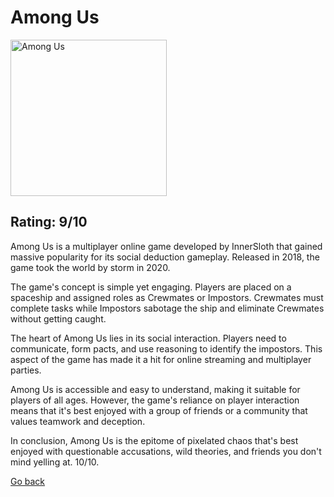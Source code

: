</head>
<body>
  <h1>Among Us </h1>
  <img src="https://upload.wikimedia.org/wikipedia/en/thumb/9/9a/Among_Us_cover_art.jpg/220px-Among_Us_cover_art.jpg" alt="Among Us" style="width:250px;height:250px;">
  <h2>Rating: 9/10</h2>
  <p>
 <p>Among Us is a multiplayer online game developed by InnerSloth that gained massive popularity for its social deduction gameplay. Released in 2018, the game took the world by storm in 2020.</p>
      <p>The game's concept is simple yet  engaging. Players are placed on a spaceship and assigned roles as Crewmates or Impostors. Crewmates must complete tasks while Impostors sabotage the ship and eliminate Crewmates without getting caught.</p>
      <p>The heart of Among Us lies in its social interaction. Players need to communicate, form pacts, and use  reasoning to identify the impostors. This aspect of the game has made it a hit for online streaming and multiplayer parties.</p>
      <p>Among Us is accessible and easy to understand, making it suitable for players of all ages. However, the game's reliance on player interaction means that it's best enjoyed with a group of friends or a community that values teamwork and deception.</p>
<p>In conclusion, Among Us is the epitome of pixelated chaos that's best enjoyed with questionable accusations, wild theories, and friends you don't mind yelling at. 10/10.</p>
  <a href="The Games.html">
  <p>Go back</p>
  </a>

